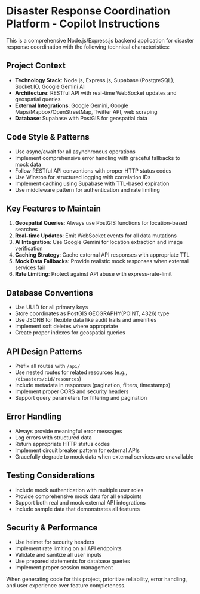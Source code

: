<!-- Use this file to provide workspace-specific custom instructions to Copilot. For more details, visit https://code.visualstudio.com/docs/copilot/copilot-customization#_use-a-githubcopilotinstructionsmd-file -->

# Disaster Response Coordination Platform - Copilot Instructions

This is a comprehensive Node.js/Express.js backend application for disaster response coordination with the following technical characteristics:

## Project Context

- **Technology Stack**: Node.js, Express.js, Supabase (PostgreSQL), Socket.IO, Google Gemini AI
- **Architecture**: RESTful API with real-time WebSocket updates and geospatial queries
- **External Integrations**: Google Gemini, Google Maps/Mapbox/OpenStreetMap, Twitter API, web scraping
- **Database**: Supabase with PostGIS for geospatial data

## Code Style & Patterns

- Use async/await for all asynchronous operations
- Implement comprehensive error handling with graceful fallbacks to mock data
- Follow RESTful API conventions with proper HTTP status codes
- Use Winston for structured logging with correlation IDs
- Implement caching using Supabase with TTL-based expiration
- Use middleware pattern for authentication and rate limiting

## Key Features to Maintain

1. **Geospatial Queries**: Always use PostGIS functions for location-based searches
2. **Real-time Updates**: Emit WebSocket events for all data mutations
3. **AI Integration**: Use Google Gemini for location extraction and image verification
4. **Caching Strategy**: Cache external API responses with appropriate TTL
5. **Mock Data Fallbacks**: Provide realistic mock responses when external services fail
6. **Rate Limiting**: Protect against API abuse with express-rate-limit

## Database Conventions

- Use UUID for all primary keys
- Store coordinates as PostGIS GEOGRAPHY(POINT, 4326) type
- Use JSONB for flexible data like audit trails and amenities
- Implement soft deletes where appropriate
- Create proper indexes for geospatial queries

## API Design Patterns

- Prefix all routes with `/api/`
- Use nested routes for related resources (e.g., `/disasters/:id/resources`)
- Include metadata in responses (pagination, filters, timestamps)
- Implement proper CORS and security headers
- Support query parameters for filtering and pagination

## Error Handling

- Always provide meaningful error messages
- Log errors with structured data
- Return appropriate HTTP status codes
- Implement circuit breaker pattern for external APIs
- Gracefully degrade to mock data when external services are unavailable

## Testing Considerations

- Include mock authentication with multiple user roles
- Provide comprehensive mock data for all endpoints
- Support both real and mock external API integrations
- Include sample data that demonstrates all features

## Security & Performance

- Use helmet for security headers
- Implement rate limiting on all API endpoints
- Validate and sanitize all user inputs
- Use prepared statements for database queries
- Implement proper session management

When generating code for this project, prioritize reliability, error handling, and user experience over feature completeness.
